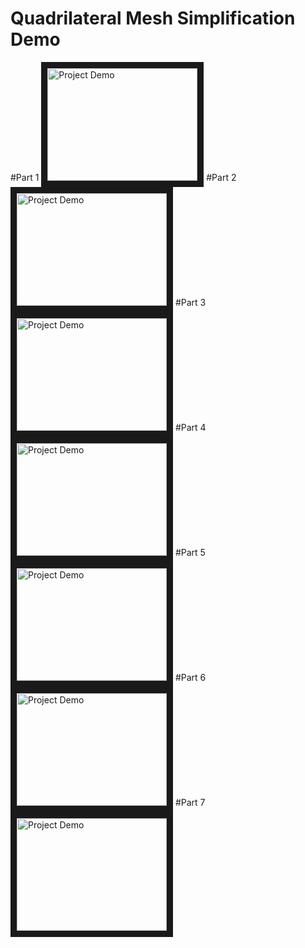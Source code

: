 # Quadrilateral Mesh Simplification Demo

#Part 1
<a href="http://www.youtube.com/watch?feature=player_embedded&v=Jm54r2rBFdA
" target="_blank"><img src="http://img.youtube.com/vi/Jm54r2rBFdA/0.jpg" 
alt="Project Demo" width="240" height="180" border="10" /></a>
#Part 2
<a href="http://www.youtube.com/watch?feature=player_embedded&v=aKiinq3CXaM
" target="_blank"><img src="http://img.youtube.com/vi/aKiinq3CXaM/0.jpg" 
alt="Project Demo" width="240" height="180" border="10" /></a>
#Part 3
<a href="http://www.youtube.com/watch?feature=player_embedded&v=jY3QvekieLc
" target="_blank"><img src="http://img.youtube.com/vi/jY3QvekieLc/0.jpg" 
alt="Project Demo" width="240" height="180" border="10" /></a>
#Part 4
<a href="http://www.youtube.com/watch?feature=player_embedded&v=57NjrXG5Fjw
" target="_blank"><img src="http://img.youtube.com/vi/57NjrXG5Fjw/0.jpg" 
alt="Project Demo" width="240" height="180" border="10" /></a>
#Part 5
<a href="http://www.youtube.com/watch?feature=player_embedded&v=7Hdk48Xm9M4
" target="_blank"><img src="http://img.youtube.com/vi/7Hdk48Xm9M4/0.jpg" 
alt="Project Demo" width="240" height="180" border="10" /></a>
#Part 6
<a href="http://www.youtube.com/watch?feature=player_embedded&v=qB7RAJY4OKY
" target="_blank"><img src="http://img.youtube.com/vi/qB7RAJY4OKY/0.jpg" 
alt="Project Demo" width="240" height="180" border="10" /></a>
#Part 7
<a href="http://www.youtube.com/watch?feature=player_embedded&v=dHlxFvtJMuE
" target="_blank"><img src="http://img.youtube.com/vi/dHlxFvtJMuE/0.jpg" 
alt="Project Demo" width="240" height="180" border="10" /></a>

